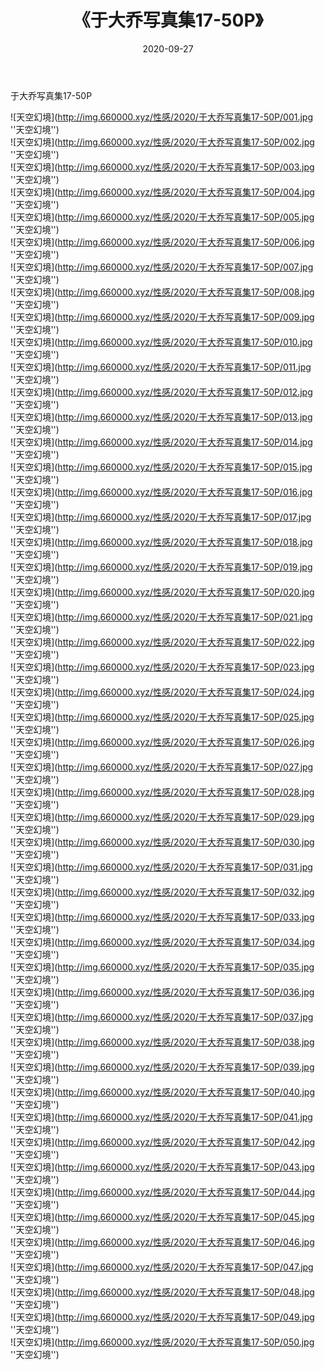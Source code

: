 ﻿---
layout: post
title:  《于大乔写真集17-50P》
date:   2020-09-27
img: http://img.660000.xyz/性感/2020/于大乔写真集17-50P/001.jpg
categories: [美女, 性感, 泳衣]
---

于大乔写真集17-50P



![天空幻境](http://img.660000.xyz/性感/2020/于大乔写真集17-50P/001.jpg ''天空幻境'') <br>
![天空幻境](http://img.660000.xyz/性感/2020/于大乔写真集17-50P/002.jpg ''天空幻境'') <br>
![天空幻境](http://img.660000.xyz/性感/2020/于大乔写真集17-50P/003.jpg ''天空幻境'') <br>
![天空幻境](http://img.660000.xyz/性感/2020/于大乔写真集17-50P/004.jpg ''天空幻境'') <br>
![天空幻境](http://img.660000.xyz/性感/2020/于大乔写真集17-50P/005.jpg ''天空幻境'') <br>
![天空幻境](http://img.660000.xyz/性感/2020/于大乔写真集17-50P/006.jpg ''天空幻境'') <br>
![天空幻境](http://img.660000.xyz/性感/2020/于大乔写真集17-50P/007.jpg ''天空幻境'') <br>
![天空幻境](http://img.660000.xyz/性感/2020/于大乔写真集17-50P/008.jpg ''天空幻境'') <br>
![天空幻境](http://img.660000.xyz/性感/2020/于大乔写真集17-50P/009.jpg ''天空幻境'') <br>
![天空幻境](http://img.660000.xyz/性感/2020/于大乔写真集17-50P/010.jpg ''天空幻境'') <br>
![天空幻境](http://img.660000.xyz/性感/2020/于大乔写真集17-50P/011.jpg ''天空幻境'') <br>
![天空幻境](http://img.660000.xyz/性感/2020/于大乔写真集17-50P/012.jpg ''天空幻境'') <br>
![天空幻境](http://img.660000.xyz/性感/2020/于大乔写真集17-50P/013.jpg ''天空幻境'') <br>
![天空幻境](http://img.660000.xyz/性感/2020/于大乔写真集17-50P/014.jpg ''天空幻境'') <br>
![天空幻境](http://img.660000.xyz/性感/2020/于大乔写真集17-50P/015.jpg ''天空幻境'') <br>
![天空幻境](http://img.660000.xyz/性感/2020/于大乔写真集17-50P/016.jpg ''天空幻境'') <br>
![天空幻境](http://img.660000.xyz/性感/2020/于大乔写真集17-50P/017.jpg ''天空幻境'') <br>
![天空幻境](http://img.660000.xyz/性感/2020/于大乔写真集17-50P/018.jpg ''天空幻境'') <br>
![天空幻境](http://img.660000.xyz/性感/2020/于大乔写真集17-50P/019.jpg ''天空幻境'') <br>
![天空幻境](http://img.660000.xyz/性感/2020/于大乔写真集17-50P/020.jpg ''天空幻境'') <br>
![天空幻境](http://img.660000.xyz/性感/2020/于大乔写真集17-50P/021.jpg ''天空幻境'') <br>
![天空幻境](http://img.660000.xyz/性感/2020/于大乔写真集17-50P/022.jpg ''天空幻境'') <br>
![天空幻境](http://img.660000.xyz/性感/2020/于大乔写真集17-50P/023.jpg ''天空幻境'') <br>
![天空幻境](http://img.660000.xyz/性感/2020/于大乔写真集17-50P/024.jpg ''天空幻境'') <br>
![天空幻境](http://img.660000.xyz/性感/2020/于大乔写真集17-50P/025.jpg ''天空幻境'') <br>
![天空幻境](http://img.660000.xyz/性感/2020/于大乔写真集17-50P/026.jpg ''天空幻境'') <br>
![天空幻境](http://img.660000.xyz/性感/2020/于大乔写真集17-50P/027.jpg ''天空幻境'') <br>
![天空幻境](http://img.660000.xyz/性感/2020/于大乔写真集17-50P/028.jpg ''天空幻境'') <br>
![天空幻境](http://img.660000.xyz/性感/2020/于大乔写真集17-50P/029.jpg ''天空幻境'') <br>
![天空幻境](http://img.660000.xyz/性感/2020/于大乔写真集17-50P/030.jpg ''天空幻境'') <br>
![天空幻境](http://img.660000.xyz/性感/2020/于大乔写真集17-50P/031.jpg ''天空幻境'') <br>
![天空幻境](http://img.660000.xyz/性感/2020/于大乔写真集17-50P/032.jpg ''天空幻境'') <br>
![天空幻境](http://img.660000.xyz/性感/2020/于大乔写真集17-50P/033.jpg ''天空幻境'') <br>
![天空幻境](http://img.660000.xyz/性感/2020/于大乔写真集17-50P/034.jpg ''天空幻境'') <br>
![天空幻境](http://img.660000.xyz/性感/2020/于大乔写真集17-50P/035.jpg ''天空幻境'') <br>
![天空幻境](http://img.660000.xyz/性感/2020/于大乔写真集17-50P/036.jpg ''天空幻境'') <br>
![天空幻境](http://img.660000.xyz/性感/2020/于大乔写真集17-50P/037.jpg ''天空幻境'') <br>
![天空幻境](http://img.660000.xyz/性感/2020/于大乔写真集17-50P/038.jpg ''天空幻境'') <br>
![天空幻境](http://img.660000.xyz/性感/2020/于大乔写真集17-50P/039.jpg ''天空幻境'') <br>
![天空幻境](http://img.660000.xyz/性感/2020/于大乔写真集17-50P/040.jpg ''天空幻境'') <br>
![天空幻境](http://img.660000.xyz/性感/2020/于大乔写真集17-50P/041.jpg ''天空幻境'') <br>
![天空幻境](http://img.660000.xyz/性感/2020/于大乔写真集17-50P/042.jpg ''天空幻境'') <br>
![天空幻境](http://img.660000.xyz/性感/2020/于大乔写真集17-50P/043.jpg ''天空幻境'') <br>
![天空幻境](http://img.660000.xyz/性感/2020/于大乔写真集17-50P/044.jpg ''天空幻境'') <br>
![天空幻境](http://img.660000.xyz/性感/2020/于大乔写真集17-50P/045.jpg ''天空幻境'') <br>
![天空幻境](http://img.660000.xyz/性感/2020/于大乔写真集17-50P/046.jpg ''天空幻境'') <br>
![天空幻境](http://img.660000.xyz/性感/2020/于大乔写真集17-50P/047.jpg ''天空幻境'') <br>
![天空幻境](http://img.660000.xyz/性感/2020/于大乔写真集17-50P/048.jpg ''天空幻境'') <br>
![天空幻境](http://img.660000.xyz/性感/2020/于大乔写真集17-50P/049.jpg ''天空幻境'') <br>
![天空幻境](http://img.660000.xyz/性感/2020/于大乔写真集17-50P/050.jpg ''天空幻境'') <br>